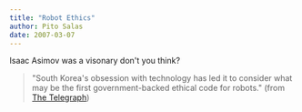 ```yaml
---
title: "Robot Ethics"
author: Pito Salas
date: 2007-03-07
---
```




Isaac Asimov was a visonary don't you think?

> "South Korea's obsession with technology has led it to consider what may be
> the first government-backed ethical code for robots." (from [The
> Telegraph](<http://www.telegraph.co.uk/core/Content/displayPrintable.jhtml;jsessionid=2RJPCERC15CLHQFIQMFSFF4AVCBQ0IV0?xml=/news/2007/03/07/wkorea107.xml&site=5&page=0>))


